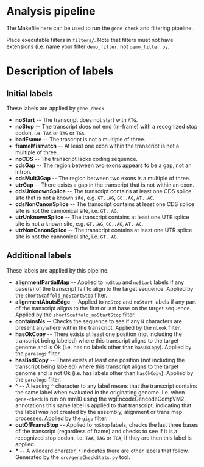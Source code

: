 Analysis pipeline
=================

The Makefile here can be used to run the <code>gene-check</code> and filtering pipeline.

Place executable filters in <code>filters/</code>. Note that filters must not have extensions (i.e. name your filter <code>demo_filter</code>, not <code>demo_filter.py</code>.

# Description of labels
## Initial labels
These labels are applied by `gene-check`.
* **noStart** -- The transcript does not start with `ATG`.
* **noStop** -- The transcript does not end (in-frame) with a recognized stop codon, i.e. `TAA` or `TAG` or `TGA`.
* **badFrame** -- The trascript is not a multiple of three.
* **frameMismatch** -- At least one exon within the transcript is not a multiple of three.
* **noCDS** -- The transcript lacks coding sequence.
* **cdsGap** -- The region between two exons appears to be a gap, not an intron.
* **cdsMult3Gap** -- The region between two exons is a multiple of three.
* **utrGap** -- There exists a gap in the transcript that is not within an exon.
* **cdsUnknownSplice** -- The transcript contains at least one CDS splice site that is not a known site, e.g. `GT..AG`, `GC..AG`, `AT..AC`.
* **cdsNonCanonSplice** -- The transcript contains at least one CDS splice site is not the cannonical site, i.e. `GT..AG`.
* **utrUnknownSplice** -- The transcript contains at least one UTR splice site is not a known site, e.g. `GT..AG`, `GC..AG`, `AT..AC`.
* **utrNonCanonSplice** -- The transcript contains at least one UTR splice site is not the cannonical site, i.e. `GT..AG`.


## Additional labels
These labels are applied by this pipeline.
* **alignmentPartialMap** -- Applied to `noStop` and `noStart` labels if any base(s) of the transcript fail to align to the target sequence. Applied by the `shortScaffold_noStartStop` filter.
* **alignmentAbutsEdge** -- Applied to `noStop` and `noStart` labels if any part of the transcript aligns to the first or last base on the target sequence. Applied by the `shortScaffold_noStartStop` filter.
* **containsNs** -- Checks the sequence to see if any `N` characters are present anywhere within the transcript. Applied by the `nLook` filter.
* **hasOkCopy** -- There exists at least one position (not including the transcript being labeled) where this transcript aligns to the target genome and is Ok (i.e. has no labels other than `hasOkCopy`). Applied by the `paralogs` filter.
* **hasBadCopy** -- There exists at least one position (not including the transcript being labeled) where this transcript aligns to the target genome and is not Ok (i.e. has labels other than `hasOkCopy`). Applied by the `paralogs` filter.
* **^** -- A leading `^` character to any label means that the transcript contains the same label when evaluated in the originating genome. I.e. when `gene-check` is run on mm10 using the wgEncodeGencodeCompVM2 annotations this same label is applied to that transcript, indicating that the label was not created by the assembly, alignment or trans map processes. Applied by the `gigo` filter.
* **outOfFrameStop** -- Applied to `noStop` labels, checks the last three bases of the transcript (regardless of frame) and checks to see if it is a recognized stop codon, i.e. `TAA`, `TAG` or `TGA`, if they are then this label is applied.
* **\*** -- A wildcard charater, `*` indicates there are other labels that follow. Generated by the `src/geneCheckStats.py` tool.
